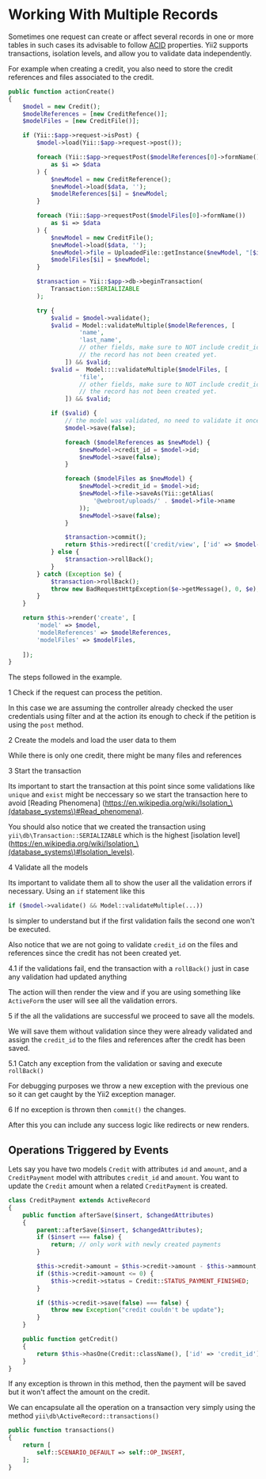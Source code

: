 Working With Multiple Records
=============================

Sometimes one request can create or affect several records in one or more tables
in such cases its advisable to follow [ACID](https://en.wikipedia.org/wiki/ACID)
properties. Yii2 supports transactions, isolation levels, and allow you to
validate data independently.

For example when creating a credit, you also need to store the credit references
and files associated to the credit.

```php
public function actionCreate()
{
    $model = new Credit();
    $modelReferences = [new CreditRefence()];
    $modelFiles = [new CreditFile()];

    if (Yii::$app->request->isPost) {
        $model->load(Yii::$app->request->post());

        foreach (Yii::$app->requestPost($modelReferences[0]->formName())
            as $i => $data
        ) {
            $newModel = new CreditReference();
            $newModel->load($data, '');
            $modelReferences[$i] = $newModel;
        }

        foreach (Yii::$app->requestPost($modelFiles[0]->formName())
            as $i => $data
        ) {
            $newModel = new CreditFile();
            $newModel->load($data, '');
            $newModel->file = UploadedFile::getInstance($newModel, "[$i]file");
            $modelFiles[$i] = $newModel;
        }

        $transaction = Yii::$app->db->beginTransaction(
            Transaction::SERIALIZABLE
        );

        try {
            $valid = $model->validate();
            $valid = Model::validateMultiple($modelReferences, [
                    'name',
                    'last_name',
                    // other fields, make sure to NOT include credit_id since
                    // the record has not been created yet.
                ]) && $valid;
            $valid =  Model::::validateMultiple($modelFiles, [
                    'file',
                    // other fields, make sure to NOT include credit_id since
                    // the record has not been created yet.
                ]) && $valid;

            if ($valid) {
                // the model was validated, no need to validate it once more
                $model->save(false);

                foreach ($modelReferences as $newModel) {
                    $newModel->credit_id = $model->id;
                    $newModel->save(false);
                }

                foreach ($modelFiles as $newModel) {
                    $newModel->credit_id = $model->id;
                    $newModel->file->saveAs(Yii::getAlias(
                        '@webroot/uploads/' . $model->file->name
                    ));
                    $newModel->save(false);
                }

                $transaction->commit();
                return $this->redirect(['credit/view', ['id' => $model->id]]);
            } else {
                $transaction->rollBack();
            }
        } catch (Exception $e) {
            $transaction->rollBack();
            throw new BadRequestHttpException($e->getMessage(), 0, $e);
        }
    }

    return $this->render('create', [
        'model' => $model,
        'modelReferences' => $modelReferences,
        'modelFiles' => $modelFiles,
    
    ]);
}
```

The steps followed in the example.

1 Check if the request can process the petition.

In this case we are assuming the controller already checked the user credentials
using filter and at the action its enough to check if the petition is using the
`post` method.

2 Create the models and load the user data to them

While there is only one credit, there might be many files and references

3 Start the transaction

Its important to start the transaction at this point since some validations like
`unique` and `exist` might be neccessary so we start the transaction here to
avoid [Reading Phenomena]
(https://en.wikipedia.org/wiki/Isolation_\(database_systems\)#Read_phenomena).

You should also notice that we created the transaction using
`yii\db\Transaction::SERIALIZABLE` which is the highest [isolation level]
(https://en.wikipedia.org/wiki/Isolation_\(database_systems\)#Isolation_levels).

4 Validate all the models

Its important to validate them all to show the user all the validation errors if
necessary. Using an `if` statement like this

```php
if ($model->validate() && Model::validateMultiple(...))
```

Is simpler to understand but if the first validation fails the second one won't
be executed.

Also notice that we are not going to validate `credit_id` on the files and
references since the credit has not been created yet.

4.1 if the validations fail, end the transaction with a `rollBack()` just in
case any validation had updated anything

The action will then render the view and if you are using something like
`ActiveForm` the user will see all the validation errors.

5 if the all the validations are successful we proceed to save all the models.

We will save them without validation since they were already validated and
assign the `credit_id` to the files and references after the credit has been
saved.

5.1 Catch any exception from the validation or saving and execute `rollBack()`

For debugging purposes we throw a new exception with the previous one so it can 
get caught by the Yii2 exception manager.

6 If no exception is thrown then `commit()` the changes.

After this you can include any success logic like redirects or new renders.

Operations Triggered by Events
------------------------------

Lets say you have two models `Credit` with attributes `id` and `amount`, and a
`CreditPayment` model with attributes `credit_id` and `amount`. You want to
update the `Credit` amount when a related `CreditPayment` is created.

```php
class CreditPayment extends ActiveRecord
{
    public function afterSave($insert, $changedAttributes)
    {
        parent::afterSave($insert, $changedAttributes);
        if ($insert === false) {
            return; // only work with newly created payments
        }

        $this->credit->amount = $this->credit->amount - $this->ammount;
        if ($this->credit->amount <= 0) {
            $this->credit->status = Credit::STATUS_PAYMENT_FINISHED;
        }

        if ($this->credit->save(false) === false) {
            throw new Exception("credit couldn't be update");
        }
    }

    public function getCredit()
    {
        return $this->hasOne(Credit::className(), ['id' => 'credit_id']);
    }
}
```

If any exception is thrown in this method, then the payment will be
saved but it won't affect the amount on the credit.

We can encapsulate all the operation on a transaction very simply using the
method `yii\db\ActiveRecord::transactions()`

```php
public function transactions()
{
    return [
        self::SCENARIO_DEFAULT => self::OP_INSERT,
    ];
}
```
